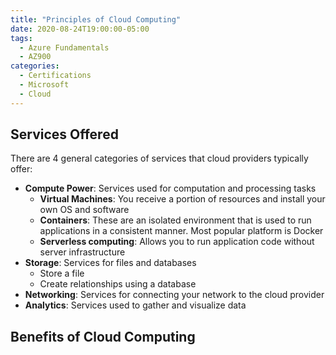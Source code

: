 ```yaml
---
title: "Principles of Cloud Computing"
date: 2020-08-24T19:00:00-05:00
tags:
  - Azure Fundamentals
  - AZ900
categories:
  - Certifications
  - Microsoft
  - Cloud
---
```

## Services Offered

There are 4 general categories of services that cloud providers typically offer:

* **Compute Power**: Services used for computation and processing tasks
  * **Virtual Machines**: You receive a portion of resources and install your own OS and software
  * **Containers**: These are an isolated environment that is used to run applications in a consistent manner. Most popular platform is Docker
  * **Serverless computing**: Allows you to run application code without server infrastructure
* **Storage**: Services for files and databases
  * Store a file
  * Create relationships using a database
* **Networking**: Services for connecting your network to the cloud provider
* **Analytics**: Services used to gather and visualize data

## Benefits of Cloud Computing

